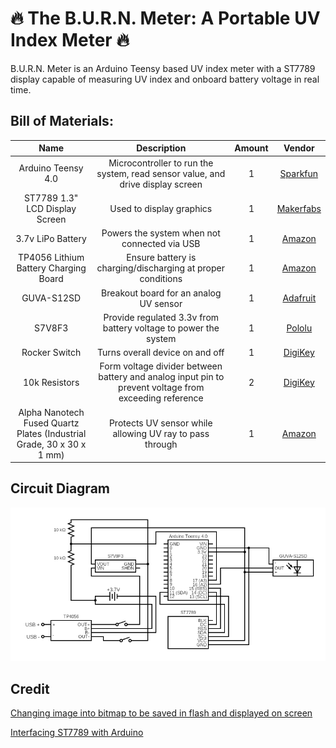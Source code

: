 # :fire: The B.U.R.N. Meter: A Portable UV Index Meter :fire:
B.U.R.N. Meter is an Arduino Teensy based UV index meter with a ST7789 display capable of measuring UV index and onboard battery voltage in real time.

## Bill of Materials:
| Name | Description | Amount | Vendor |
| :---: | :---: | :---: | :---: |
| Arduino Teensy 4.0 | Microcontroller to run the system, read sensor value, and drive display screen | 1 | [Sparkfun](https://www.sparkfun.com/products/15583) |
| ST7789 1.3" LCD Display Screen | Used to display graphics | 1 | [Makerfabs](https://www.makerfabs.com/1.3-inch-colorful-tft-module-st7789.html) |
| 3.7v LiPo Battery | Powers the system when not connected via USB | 1 | [Amazon](https://www.amazon.com/gp/product/B07C9RQQMX/ref=ppx_yo_dt_b_asin_title_o01_s00?ie=UTF8&psc=1) |
| TP4056 Lithium Battery Charging Board | Ensure battery is charging/discharging at proper conditions | 1 | [Amazon](https://www.amazon.com/gp/product/B00LTQU2RK/ref=ppx_yo_dt_b_asin_title_o01_s00?ie=UTF8&psc=1) |
| GUVA-S12SD | Breakout board for an analog UV sensor | 1 | [Adafruit](https://www.adafruit.com/product/1918) |
| S7V8F3 | Provide regulated 3.3v from battery voltage to power the system | 1 | [Pololu](https://www.pololu.com/product/2122) |
| Rocker Switch | Turns overall device on and off | 1 | [DigiKey](https://www.digikey.com/en/products/detail/e-switch/RA812C1121/3778076?utm_adgroup=Rocker%20Switches&utm_source=google&utm_medium=cpc&utm_campaign=Shopping_Product_Switches_NEW&utm_term=&utm_content=Rocker%20Switches) |
| 10k Resistors | Form voltage divider between battery and analog input pin to prevent voltage from exceeding reference | 2 | [DigiKey](https://www.digikey.com/en/products/detail/yageo/CFR-25JB-52-10K/338) |
| Alpha Nanotech Fused Quartz Plates (Industrial Grade, 30 x 30 x 1 mm) | Protects UV sensor while allowing UV ray to pass through | 1 | [Amazon](https://www.amazon.com/Quartz-Plates-50-30-pcs/dp/B07V2K5X6Y?th=1) |

## Circuit Diagram
<p align="center">
  <img src="https://github.com/billyen33/Portable_UV_Index_Meter/blob/main/circuit.png?raw=true" />
</p>

## Credit
[Changing image into bitmap to be saved in flash and displayed on screen](https://www.instructables.com/Converting-Images-to-Flash-Memory-Iconsimages-for-/)

[Interfacing ST7789 with Arduino](https://simple-circuit.com/arduino-st7789-ips-tft-display-example/)

